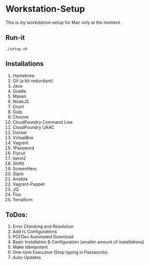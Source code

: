 # Workstation-Setup
This is my workstation-setup for Mac only at the moment.

## Run-it
    ./setup.sh
   

## Installations

1. Homebrew
2. Git (a bit redundant)
3. Java
4. Gradle
5. Maven
6. NodeJS
7. Grunt
8. Gulp
9. Chrome
10. CloudFoundry Command Line
11. CloudFoundry UAAC
12. Docker
13. VirtualBox
14. Vagrant
15. 1Password
16. Flycut
17. Iterm2
18. Shiftit
19. ScreenHero
20. Slack
21. Ansible
22. Vagrant-Puppet
23. JQ
24. Flux
25. Terraform

## ToDos:
1. Error Checking and Resolution
2. Add rc Configurations
3. PCFDev Automated Download
4. Basic Installation & Configuration (smaller amount of installations)
5. Make Idempotent
6. One-time Execution (Stop typing in Passwords)
7. Auto-Updates
